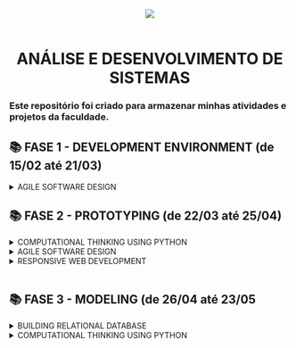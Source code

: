 <div align="center">
<img src="https://wp.eucapacito.com.br/wp-content/uploads/2021/11/FIAP-WHITE-1.png"> 
<br><br>


# ANÁLISE E DESENVOLVIMENTO DE SISTEMAS
</div>

### Este repositório foi criado para armazenar minhas atividades e projetos da faculdade.
## 📚 FASE 1 - DEVELOPMENT ENVIRONMENT (de 15/02 até 21/03)
 <details> 
<summary>AGILE SOFTWARE DESIGN</summary>

[Capítulo 01: Precisamos falar sobre finanças.]()<br>
[Capítulo 02: Mas como um Software é criado?]()<br>
[Capítulo 03: Por onde começamos?]()<br>
[Capítulo 04: Primeiros passos na construção de um software.]()<br>
[Capítulo 05: Atendendo a pedidos!]()<br>
[Capítulo 06: Desvendando a cabeça do usuário.]()<br>
[Capítulo 07: Técnicas nunca são demais...]()<br>
[Capítulo 08: Mãos à obra!]()<br>
[Capítulo 09: Materializando o projeto.]()<br>
[Capítulo 10: Vamos aprender a programar?]()

</details>

## 📚 FASE 2 - PROTOTYPING (de 22/03 até 25/04)

<details>
<summary>COMPUTATIONAL THINKING USING PYTHON</summary>

[Capítulo 01: E que comecem os preparativos!]()<br>
[Capítulo 02: Quando a máquina começa a tomar decisões.]()<br>
[Capítulo 03: Andar em círculos não é necessariamente ruim...]()<br>
[Capítulo 04: Quem tem o nome na lista?]()
</details>

<details>
<summary>AGILE SOFTWARE DESIGN</summary>

[Capítulo 05: Entendendo o ponto de vista do usuário.]()<br>
[Capítulo 06: Infelizmente, diagramas não são o suficiente...]()<br>
[Capítulo 09: Quanto vale o show?]()
</details>

<details>
<summary>RESPONSIVE WEB DEVELOPMENT</summary>

[Capítulo 07: A experiência do usuário é um assunto sério!]()<br>
[Capítulo 08: Quem vê interface, vê coração.]()<br>
</details>
<br>

## 📚 FASE 3 - MODELING (de 26/04 até 23/05

<details>
<summary>BUILDING RELATIONAL DATABASE</summary>

[Capítulo 01: O app começa a tomar forma!]()<br>
[Capítulo 02: Onde guardar as informações geradas?]()<br>
[Capítulo 03: Como guardar as informações?]()<br>
[Capítulo 04: O Modelo de Entidade-Relacionamento.]()<br>
[Capítulo 05:]()<br>
[Capítulo 06:]()<br>
[Capítulo 07:]()
</details>

<details>
<summary>COMPUTATIONAL THINKING USING PYTHON</summary>

[Capítulo 08:]()<br>
[Capítulo 09:]()

</details>
